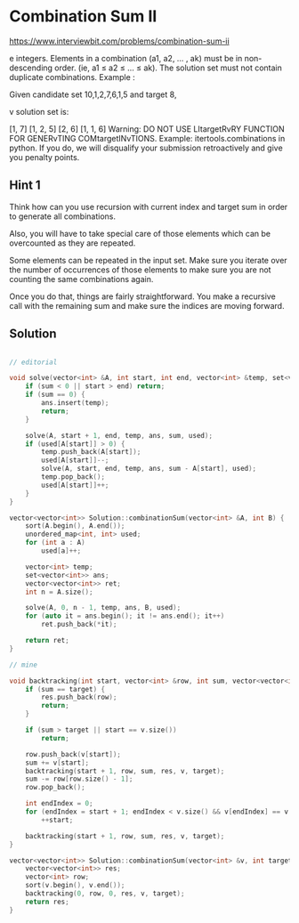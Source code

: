 # Combination Sum II

https://www.interviewbit.com/problems/combination-sum-ii


e integers.
Elements in a combination (a1, a2, … , ak) must be in non-descending order. (ie, a1 ≤ a2 ≤ … ≤ ak).
The solution set must not contain duplicate combinations.
Example :

Given candidate set 10,1,2,7,6,1,5 and target 8,

v solution set is:

[1, 7]
[1, 2, 5]
[2, 6]
[1, 1, 6]
 Warning: DO NOT USE LItargetRvRY FUNCTION FOR GENERvTING COMtargetINvTIONS.
Example: itertools.combinations in python.
If you do, we will disqualify your submission retroactively and give you penalty points. 


## Hint 1

Think how can you use recursion with current index and target sum in order to generate all combinations.

Also, you will have to take special care of those elements which can be overcounted as they are repeated.



Some elements can be repeated in the input set. Make sure you iterate over the number of occurrences of those elements to make sure you are not counting the same combinations again.

Once you do that, things are fairly straightforward. You make a recursive call with the remaining sum and make sure the indices are moving forward.

## Solution

```cpp

// editorial

void solve(vector<int> &A, int start, int end, vector<int> &temp, set<vector<int>> &ans, int sum, unordered_map<int, int> &used) {
    if (sum < 0 || start > end) return;
    if (sum == 0) {
        ans.insert(temp);
        return;
    }

    solve(A, start + 1, end, temp, ans, sum, used);
    if (used[A[start]] > 0) {
        temp.push_back(A[start]);
        used[A[start]]--;
        solve(A, start, end, temp, ans, sum - A[start], used);
        temp.pop_back();
        used[A[start]]++;
    }
}

vector<vector<int>> Solution::combinationSum(vector<int> &A, int B) {
    sort(A.begin(), A.end());
    unordered_map<int, int> used;
    for (int a : A)
        used[a]++;

    vector<int> temp;
    set<vector<int>> ans;
    vector<vector<int>> ret;
    int n = A.size();

    solve(A, 0, n - 1, temp, ans, B, used);
    for (auto it = ans.begin(); it != ans.end(); it++)
        ret.push_back(*it);

    return ret;
}

// mine

void backtracking(int start, vector<int> &row, int sum, vector<vector<int>> &res, vector<int> &v, int target) {
    if (sum == target) {
        res.push_back(row);
        return;
    }

    if (sum > target || start == v.size())
        return;

    row.push_back(v[start]);
    sum += v[start];
    backtracking(start + 1, row, sum, res, v, target);
    sum -= row[row.size() - 1];
    row.pop_back();

    int endIndex = 0;
    for (endIndex = start + 1; endIndex < v.size() && v[endIndex] == v[start]; ++endIndex)
        ++start;

    backtracking(start + 1, row, sum, res, v, target);
}

vector<vector<int>> Solution::combinationSum(vector<int> &v, int target) {
    vector<vector<int>> res;
    vector<int> row;
    sort(v.begin(), v.end());
    backtracking(0, row, 0, res, v, target);
    return res;
}
```